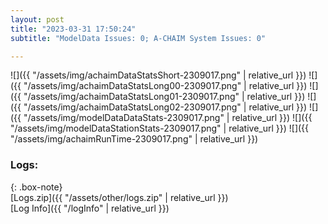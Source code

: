 ```yaml
---
layout: post
title: "2023-03-31 17:50:24"
subtitle: "ModelData Issues: 0; A-CHAIM System Issues: 0"

---
```


![]({{ "/assets/img/achaimDataStatsShort-2309017.png" | relative_url }})
![]({{ "/assets/img/achaimDataStatsLong00-2309017.png" | relative_url }})
![]({{ "/assets/img/achaimDataStatsLong01-2309017.png" | relative_url }})
![]({{ "/assets/img/achaimDataStatsLong02-2309017.png" | relative_url }})
![]({{ "/assets/img/modelDataDataStats-2309017.png" | relative_url }})
![]({{ "/assets/img/modelDataStationStats-2309017.png" | relative_url }})
![]({{ "/assets/img/achaimRunTime-2309017.png" | relative_url }})





### Logs:  
  
{: .box-note}  
[Logs.zip]({{ "/assets/other/logs.zip" | relative_url }})  
[Log Info]({{ "/logInfo" | relative_url }})  
